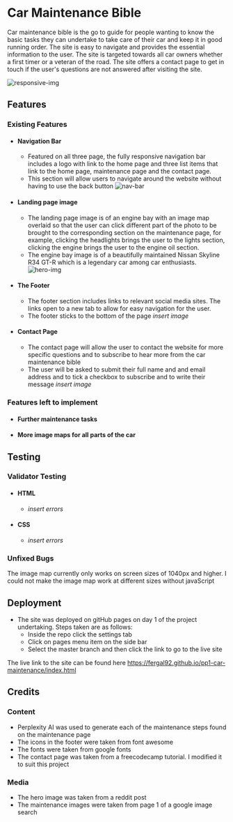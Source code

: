 # Car Maintenance Bible
Car maintenance bible is the go to guide for people wanting to know the basic tasks they can undertake to take care of their car and keep it in good running order. The site is easy to navigate and provides the essential information to the user. The site is targeted towards all car owners whether a first timer or a veteran of the road. The site offers a contact page to get in touch if the user's questions are not answered after visiting the site.

![responsive-img](https://github.com/fergal92/pp1-car-maintenance/assets/154473378/417c8aeb-7ec0-4d88-8d8c-0b8e64e63ce4)

## Features

### Existing Features

- #### Navigation Bar
	- Featured on all three page, the fully responsive navigation bar includes a logo with link to the home page and three list items that link to the home page, maintenance page and the contact page.
	- This section will allow users to navigate around the website without having to use the back button
![nav-bar](https://github.com/fergal92/pp1-car-maintenance/assets/154473378/c0a98530-e855-45f0-8664-1e721908e46b)

- #### Landing page image
	- The landing page image is of an engine bay with an image map overlaid so that the user can click different part of the photo to be brought to the corresponding section on the maintenance page, for example, clicking the headlights brings the user to the lights section, clicking the engine brings the user to the engine oil section.
	- The engine bay image is of a beautifully maintained Nissan Skyline R34 GT-R which is a legendary car among car enthusiasts.
![hero-img](https://github.com/fergal92/pp1-car-maintenance/assets/154473378/769310fa-0fb8-4bc6-9482-3721b58f20ef)


- #### The Footer
	- The footer section includes links to relevant social media sites. The links open to a new tab to allow for easy navigation for the user.
	- The footer sticks to the bottom of the page
*insert image*

- #### Contact Page
	- The contact page will allow the user to contact the website for more specific questions and to subscribe to hear more from the car maintenance bible
	- The user will be asked to submit their full name and and email address and to tick a checkbox to subscribe and to write their message
*insert image*
### Features left to implement 

- #### Further maintenance tasks
- #### More image maps for all parts of the car
## Testing
### Validator Testing

- #### HTML
	- *insert errors*
- #### CSS
	- *insert errors*
### Unfixed Bugs

The image map currently only works on screen sizes of 1040px and higher. I could not make the image map work at different sizes without javaScript
## Deployment

- The site was deployed on gitHub pages on day 1 of the project undertaking. Steps taken are as follows:
	- Inside the repo click the settings tab
	- Click on pages menu item on the side bar
	- Select the master branch and then click the link to go to the live site

The live link to the site can be found here https://fergal92.github.io/pp1-car-maintenance/index.html 
## Credits

### Content
- Perplexity AI was used to generate each of the maintenance steps found on the maintenance page
- The icons in the footer were taken from font awesome
- The fonts were taken from google fonts 
- The contact page was taken from a freecodecamp tutorial. I modified it to suit this project
### Media
-  The hero image was taken from a reddit post
- The maintenance images were taken from page 1 of a google image search
